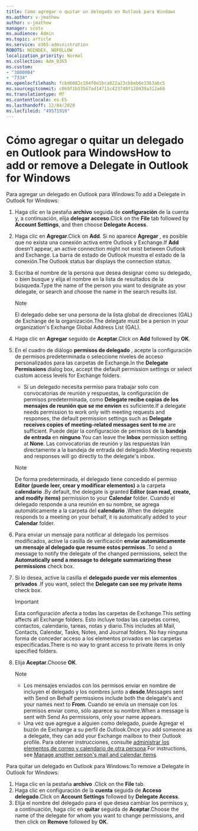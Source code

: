```yaml
---
title: Cómo agregar o quitar un delegado en Outlook para Windows
ms.author: v-jmathew
author: v-jmathew
manager: scotv
ms.audience: Admin
ms.topic: article
ms.service: o365-administration
ROBOTS: NOINDEX, NOFOLLOW
localization_priority: Normal
ms.collection: Adm_O365
ms.custom:
- "3800004"
- "7334"
ms.openlocfilehash: fcbd6082c104f0e1bca022a23cbbeb6e3363a6c5
ms.sourcegitcommit: c069f1b53567ad14711c423740f120439a312a60
ms.translationtype: MT
ms.contentlocale: es-ES
ms.lasthandoff: 12/04/2020
ms.locfileid: "49571910"
---
```

# <a name="how-to-add-or-remove-a-delegate-in-outlook-for-windows"></a><span data-ttu-id="f8cd7-102">Cómo agregar o quitar un delegado en Outlook para Windows</span><span class="sxs-lookup"><span data-stu-id="f8cd7-102">How to add or remove a Delegate in Outlook for Windows</span></span>

<span data-ttu-id="f8cd7-103">Para agregar un delegado en Outlook para Windows:</span><span class="sxs-lookup"><span data-stu-id="f8cd7-103">To add a Delegate in Outlook for Windows:</span></span> 

1. <span data-ttu-id="f8cd7-104">Haga clic en la pestaña **archivo** seguida de **configuración** de la cuenta y, a continuación, elija **delegar acceso**.</span><span class="sxs-lookup"><span data-stu-id="f8cd7-104">Click on the **File** tab followed by **Account Settings**, and then choose **Delegate Access**.</span></span>
2. <span data-ttu-id="f8cd7-105">Haga clic en **Agregar**.</span><span class="sxs-lookup"><span data-stu-id="f8cd7-105">Click on **Add**.</span></span> <span data-ttu-id="f8cd7-106">Si no aparece **Agregar** , es posible que no exista una conexión activa entre Outlook y Exchange.</span><span class="sxs-lookup"><span data-stu-id="f8cd7-106">If **Add** doesn’t appear, an active connection might not exist between Outlook and Exchange.</span></span> <span data-ttu-id="f8cd7-107">La barra de estado de Outlook muestra el estado de la conexión.</span><span class="sxs-lookup"><span data-stu-id="f8cd7-107">The Outlook status bar displays the connection status.</span></span>
3. <span data-ttu-id="f8cd7-108">Escriba el nombre de la persona que desea designar como su delegado, o bien busque y elija el nombre en la lista de resultados de la búsqueda.</span><span class="sxs-lookup"><span data-stu-id="f8cd7-108">Type the name of the person you want to designate as your delegate, or search and choose the name in the search results list.</span></span>

    > [!NOTE]
    > <span data-ttu-id="f8cd7-109">El delegado debe ser una persona de la lista global de direcciones (GAL) de Exchange de la organización.</span><span class="sxs-lookup"><span data-stu-id="f8cd7-109">The delegate must be a person in your organization's Exchange Global Address List (GAL).</span></span>
4. <span data-ttu-id="f8cd7-110">Haga clic en **Agregar** seguido de **Aceptar**.</span><span class="sxs-lookup"><span data-stu-id="f8cd7-110">Click on **Add** followed by **OK**.</span></span>
5. <span data-ttu-id="f8cd7-111">En el cuadro de diálogo **permisos de delegado** , acepte la configuración de permisos predeterminada o seleccione niveles de acceso personalizados para las carpetas de Exchange.</span><span class="sxs-lookup"><span data-stu-id="f8cd7-111">In the **Delegate Permissions** dialog box, accept the default permission settings or select custom access levels for Exchange folders.</span></span>

    - <span data-ttu-id="f8cd7-112">Si un delegado necesita permiso para trabajar solo con convocatorias de reunión y respuestas, la configuración de permisos predeterminada, como **Delegate recibe copias de los mensajes de reunión que se me envíen** es suficiente.</span><span class="sxs-lookup"><span data-stu-id="f8cd7-112">If a delegate needs permission to work only with meeting requests and responses, the default permission settings such as **Delegate receives copies of meeting-related messages sent to me** are sufficient.</span></span> <span data-ttu-id="f8cd7-113">Puede dejar la configuración de permisos de la **bandeja de entrada** en **ninguno**.</span><span class="sxs-lookup"><span data-stu-id="f8cd7-113">You can leave the **Inbox** permission setting at **None**.</span></span> <span data-ttu-id="f8cd7-114">Las convocatorias de reunión y las respuestas Irán directamente a la bandeja de entrada del delegado.</span><span class="sxs-lookup"><span data-stu-id="f8cd7-114">Meeting requests and responses will go directly to the delegate's inbox.</span></span>

    > [!NOTE]
    > <span data-ttu-id="f8cd7-115">De forma predeterminada, el delegado tiene concedido el permiso **Editor (puede leer, crear y modificar elementos)** a la carpeta **calendario** .</span><span class="sxs-lookup"><span data-stu-id="f8cd7-115">By default, the delegate is granted **Editor (can read, create, and modify items)** permission to your **Calendar** folder.</span></span> <span data-ttu-id="f8cd7-116">Cuando el delegado responde a una reunión en su nombre, se agrega automáticamente a la carpeta del **calendario** .</span><span class="sxs-lookup"><span data-stu-id="f8cd7-116">When the delegate responds to a meeting on your behalf, it is automatically added to your **Calendar** folder.</span></span>

5. <span data-ttu-id="f8cd7-117">Para enviar un mensaje para notificar al delegado los permisos modificados, active la casilla de verificación **enviar automáticamente un mensaje al delegado que resume estos permisos** .</span><span class="sxs-lookup"><span data-stu-id="f8cd7-117">To send a message to notify the delegate of the changed permissions, select the **Automatically send a message to delegate summarizing these permissions** check box.</span></span>
6. <span data-ttu-id="f8cd7-118">Si lo desea, active la casilla el **delegado puede ver mis elementos privados** .</span><span class="sxs-lookup"><span data-stu-id="f8cd7-118">If you want, select the **Delegate can see my private items** check box.</span></span>

    > [!IMPORTANT]
    > <span data-ttu-id="f8cd7-119">Esta configuración afecta a todas las carpetas de Exchange.</span><span class="sxs-lookup"><span data-stu-id="f8cd7-119">This setting affects all Exchange folders.</span></span> <span data-ttu-id="f8cd7-120">Esto incluye todas las carpetas correo, contactos, calendario, tareas, notas y diario.</span><span class="sxs-lookup"><span data-stu-id="f8cd7-120">This includes all Mail, Contacts, Calendar, Tasks, Notes, and Journal folders.</span></span> <span data-ttu-id="f8cd7-121">No hay ninguna forma de conceder acceso a los elementos privados en las carpetas especificadas.</span><span class="sxs-lookup"><span data-stu-id="f8cd7-121">There is no way to grant access to private items in only specified folders.</span></span>

7. <span data-ttu-id="f8cd7-122">Elija **Aceptar**.</span><span class="sxs-lookup"><span data-stu-id="f8cd7-122">Choose **OK**.</span></span>

    > [!NOTE]
    >
    > - <span data-ttu-id="f8cd7-123">Los mensajes enviados con los permisos enviar en nombre de incluyen el delegado y los nombres junto a **desde**.</span><span class="sxs-lookup"><span data-stu-id="f8cd7-123">Messages sent with Send on Behalf permissions include both the delegate's and your names next to **From**.</span></span> <span data-ttu-id="f8cd7-124">Cuando se envía un mensaje con los permisos enviar como, sólo aparece su nombre.</span><span class="sxs-lookup"><span data-stu-id="f8cd7-124">When a message is sent with Send As permissions, only your name appears.</span></span>
    > - <span data-ttu-id="f8cd7-125">Una vez que agregue a alguien como delegado, puede Agregar el buzón de Exchange a su perfil de Outlook.</span><span class="sxs-lookup"><span data-stu-id="f8cd7-125">Once you add someone as a delegate, they can add your Exchange mailbox to their Outlook profile.</span></span> <span data-ttu-id="f8cd7-126">Para obtener instrucciones, consulte [administrar los elementos de correo y calendario de otra persona](https://support.microsoft.com/office/manage-another-person-s-mail-and-calendar-items-afb79d6b-2967-43b9-a944-a6b953190af5).</span><span class="sxs-lookup"><span data-stu-id="f8cd7-126">For instructions, see [Manage another person's mail and calendar items](https://support.microsoft.com/office/manage-another-person-s-mail-and-calendar-items-afb79d6b-2967-43b9-a944-a6b953190af5).</span></span>

<span data-ttu-id="f8cd7-127">Para quitar un delegado en Outlook para Windows:</span><span class="sxs-lookup"><span data-stu-id="f8cd7-127">To remove a Delegate in Outlook for Windows:</span></span>

1. <span data-ttu-id="f8cd7-128">Haga clic en la pestaña **archivo** .</span><span class="sxs-lookup"><span data-stu-id="f8cd7-128">Click on the **File** tab.</span></span>
2. <span data-ttu-id="f8cd7-129">Haga clic en configuración de la **cuenta** seguida de **Acceso delegado**.</span><span class="sxs-lookup"><span data-stu-id="f8cd7-129">Click on **Account Settings** followed by **Delegate Access**.</span></span>
3. <span data-ttu-id="f8cd7-130">Elija el nombre del delegado para el que desea cambiar los permisos y, a continuación, haga clic en **quitar** seguida de **Aceptar**.</span><span class="sxs-lookup"><span data-stu-id="f8cd7-130">Choose the name of the delegate for whom you want to change permissions, and then click on **Remove** followed by **OK**.</span></span>
